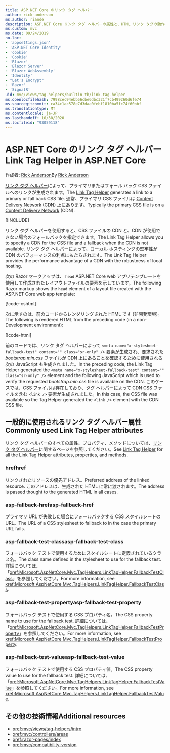 ```yaml
---
title: ASP.NET Core のリンク タグ ヘルパー
author: rick-anderson
ms.author: riande
description: ASP.NET Core リンク タグ ヘルパーの属性と、HTML リンク タグの動作拡張時の各属性の役割を示します。
ms.custom: mvc
ms.date: 09/24/2019
no-loc:
- 'appsettings.json'
- 'ASP.NET Core Identity'
- 'cookie'
- 'Cookie'
- 'Blazor'
- 'Blazor Server'
- 'Blazor WebAssembly'
- 'Identity'
- "Let's Encrypt"
- 'Razor'
- 'SignalR'
uid: mvc/views/tag-helpers/builtin-th/link-tag-helper
ms.openlocfilehash: 7998cec94ebb56cbe6dbc321f7cb499260d6fe74
ms.sourcegitcommit: ca34c1ac578e7d3daa0febf1810ba5fc74f60bbf
ms.translationtype: MT
ms.contentlocale: ja-JP
ms.lasthandoff: 10/30/2020
ms.locfileid: "93059118"
---
```

# <a name="link-tag-helper-in-aspnet-core"></a><span data-ttu-id="6b019-103">ASP.NET Core のリンク タグ ヘルパー</span><span class="sxs-lookup"><span data-stu-id="6b019-103">Link Tag Helper in ASP.NET Core</span></span>

<span data-ttu-id="6b019-104">作成者: [Rick Anderson](https://twitter.com/RickAndMSFT)</span><span class="sxs-lookup"><span data-stu-id="6b019-104">By [Rick Anderson](https://twitter.com/RickAndMSFT)</span></span>

<span data-ttu-id="6b019-105">[リンク タグ ヘルパー](xref:Microsoft.AspNetCore.Mvc.TagHelpers.LinkTagHelper)によって、プライマリまたはフォール バック CSS ファイルへのリンクが生成されます。</span><span class="sxs-lookup"><span data-stu-id="6b019-105">The [Link Tag Helper](xref:Microsoft.AspNetCore.Mvc.TagHelpers.LinkTagHelper) generates a link to a primary or fall back CSS file.</span></span> <span data-ttu-id="6b019-106">通常、プライマリ CSS ファイルは [Content Delivery Network](/office365/enterprise/content-delivery-networks#what-exactly-is-a-cdn) (CDN) 上にあります。</span><span class="sxs-lookup"><span data-stu-id="6b019-106">Typically the primary CSS file is on a [Content Delivery Network](/office365/enterprise/content-delivery-networks#what-exactly-is-a-cdn) (CDN).</span></span>

[!INCLUDE[](~/includes/cdn.md)]

<span data-ttu-id="6b019-107">リンク タグ ヘルパーを使用すると、CSS ファイルの CDN と、CDN が使用できない場合のフォールバックを指定できます。</span><span class="sxs-lookup"><span data-stu-id="6b019-107">The Link Tag Helper allows you to specify a CDN for the CSS file and a fallback when the CDN is not available.</span></span> <span data-ttu-id="6b019-108">リンク タグ ヘルパーによって、ローカル ホスティングの堅牢性が CDN のパフォーマンスの利点にもたらされます。</span><span class="sxs-lookup"><span data-stu-id="6b019-108">The Link Tag Helper provides the performance advantage of a CDN with the robustness of local hosting.</span></span>

<span data-ttu-id="6b019-109">次の Razor マークアップは、 `head` ASP.NET Core web アプリテンプレートを使用して作成されたレイアウトファイルの要素を示しています。</span><span class="sxs-lookup"><span data-stu-id="6b019-109">The following Razor markup shows the `head` element of a layout file created with the ASP.NET Core web app template:</span></span>

[!code-cshtml[](link-tag-helper/sample/_Layout.cshtml?name=snippet)]

<span data-ttu-id="6b019-110">次に示すのは、前のコードからレンダリングされた HTML です (非開発環境)。</span><span class="sxs-lookup"><span data-stu-id="6b019-110">The following is rendered HTML from the preceding code (in a non-Development environment):</span></span>

[!code-html[](link-tag-helper/sample/HtmlPage1.html)]

<span data-ttu-id="6b019-111">前のコードでは、リンク タグ ヘルパーによって `<meta name="x-stylesheet-fallback-test" content="" class="sr-only" />` 要素が生成され、要求された *bootstrap.min.css* ファイルが CDN 上にあることを確認するために使用される次の JavaScript も生成されました。</span><span class="sxs-lookup"><span data-stu-id="6b019-111">In the preceding code, the Link Tag Helper generated the `<meta name="x-stylesheet-fallback-test" content="" class="sr-only" />` element and the following JavaScript which is used to verify the requested *bootstrap.min.css* file is available on the CDN.</span></span> <span data-ttu-id="6b019-112">このケースでは、CSS ファイルは存在しており、タグ ヘルパーによって CDN CSS ファイルを含む `<link />` 要素が生成されました。</span><span class="sxs-lookup"><span data-stu-id="6b019-112">In this case, the CSS file was available so the Tag Helper generated the `<link />` element with the CDN CSS file.</span></span>

## <a name="commonly-used-link-tag-helper-attributes"></a><span data-ttu-id="6b019-113">一般的に使用されるリンク タグ ヘルパー属性</span><span class="sxs-lookup"><span data-stu-id="6b019-113">Commonly used Link Tag Helper attributes</span></span>

<span data-ttu-id="6b019-114">リンク タグ ヘルパーのすべての属性、プロパティ、メソッドについては、[リンク タグ ヘルパー](xref:Microsoft.AspNetCore.Mvc.TagHelpers.LinkTagHelper)に関するページを参照してください。</span><span class="sxs-lookup"><span data-stu-id="6b019-114">See [Link Tag Helper](xref:Microsoft.AspNetCore.Mvc.TagHelpers.LinkTagHelper)  for all the Link Tag Helper attributes, properties, and methods.</span></span>

### <a name="href"></a><span data-ttu-id="6b019-115">href</span><span class="sxs-lookup"><span data-stu-id="6b019-115">href</span></span>

<span data-ttu-id="6b019-116">リンクされたリソースの優先アドレス。</span><span class="sxs-lookup"><span data-stu-id="6b019-116">Preferred address of the linked resource.</span></span> <span data-ttu-id="6b019-117">このアドレスは、生成された HTML に常に渡されます。</span><span class="sxs-lookup"><span data-stu-id="6b019-117">The address is passed thought to the generated HTML in all cases.</span></span>

### <a name="asp-fallback-href"></a><span data-ttu-id="6b019-118">asp-fallback-href</span><span class="sxs-lookup"><span data-stu-id="6b019-118">asp-fallback-href</span></span>

<span data-ttu-id="6b019-119">プライマリ URL が失敗した場合にフォールバックする CSS スタイルシートの URL。</span><span class="sxs-lookup"><span data-stu-id="6b019-119">The URL of a CSS stylesheet to fallback to in the case the primary URL fails.</span></span>

### <a name="asp-fallback-test-class"></a><span data-ttu-id="6b019-120">asp-fallback-test-class</span><span class="sxs-lookup"><span data-stu-id="6b019-120">asp-fallback-test-class</span></span>

<span data-ttu-id="6b019-121">フォールバック テストで使用するためにスタイルシートに定義されているクラス名。</span><span class="sxs-lookup"><span data-stu-id="6b019-121">The class name defined in the stylesheet to use for the fallback test.</span></span> <span data-ttu-id="6b019-122">詳細については、「<xref:Microsoft.AspNetCore.Mvc.TagHelpers.LinkTagHelper.FallbackTestClass>」を参照してください。</span><span class="sxs-lookup"><span data-stu-id="6b019-122">For more information, see <xref:Microsoft.AspNetCore.Mvc.TagHelpers.LinkTagHelper.FallbackTestClass>.</span></span>

### <a name="asp-fallback-test-property"></a><span data-ttu-id="6b019-123">asp-fallback-test-property</span><span class="sxs-lookup"><span data-stu-id="6b019-123">asp-fallback-test-property</span></span>

<span data-ttu-id="6b019-124">フォールバック テストで使用する CSS プロパティ名。</span><span class="sxs-lookup"><span data-stu-id="6b019-124">The CSS property name to use for the fallback test.</span></span> <span data-ttu-id="6b019-125">詳細については、「<xref:Microsoft.AspNetCore.Mvc.TagHelpers.LinkTagHelper.FallbackTestProperty>」を参照してください。</span><span class="sxs-lookup"><span data-stu-id="6b019-125">For more information, see <xref:Microsoft.AspNetCore.Mvc.TagHelpers.LinkTagHelper.FallbackTestProperty>.</span></span>

### <a name="asp-fallback-test-value"></a><span data-ttu-id="6b019-126">asp-fallback-test-value</span><span class="sxs-lookup"><span data-stu-id="6b019-126">asp-fallback-test-value</span></span>

<span data-ttu-id="6b019-127">フォールバック テストで使用する CSS プロパティ値。</span><span class="sxs-lookup"><span data-stu-id="6b019-127">The CSS property value to use for the fallback test.</span></span> <span data-ttu-id="6b019-128">詳細については、「<xref:Microsoft.AspNetCore.Mvc.TagHelpers.LinkTagHelper.FallbackTestValue>」を参照してください。</span><span class="sxs-lookup"><span data-stu-id="6b019-128">For more information, see <xref:Microsoft.AspNetCore.Mvc.TagHelpers.LinkTagHelper.FallbackTestValue>.</span></span>

## <a name="additional-resources"></a><span data-ttu-id="6b019-129">その他の技術情報</span><span class="sxs-lookup"><span data-stu-id="6b019-129">Additional resources</span></span>

* <xref:mvc/views/tag-helpers/intro>
* <xref:mvc/controllers/areas>
* <xref:razor-pages/index>
* <xref:mvc/compatibility-version>
